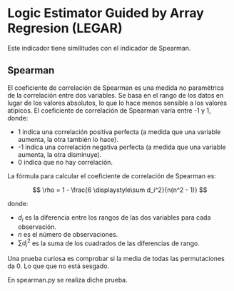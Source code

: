 # Logic Estimator Guided by Array Regresion (LEGAR)

Este indicador tiene similitudes con el indicador de Spearman.

## Spearman

El coeficiente de correlación de Spearman es una medida no paramétrica de la correlación entre dos variables. Se basa en el rango de los datos en lugar de los valores absolutos, lo que lo hace menos sensible a los valores atípicos.
El coeficiente de correlación de Spearman varía entre -1 y 1, donde:
- 1 indica una correlación positiva perfecta (a medida que una variable aumenta, la otra también lo hace).
- -1 indica una correlación negativa perfecta (a medida que una variable aumenta, la otra disminuye).
- 0 indica que no hay correlación.

La fórmula para calcular el coeficiente de correlación de Spearman es:

$$
\rho = 1 - \frac{6 \displaystyle\sum d_i^2}{n(n^2 - 1)}
$$

donde:
- $d_i$ es la diferencia entre los rangos de las dos variables para cada observación.
- $n$ es el número de observaciones.
- $\sum d_i^2$ es la suma de los cuadrados de las diferencias de rango.

Una prueba curiosa es comprobar si la media de todas las permutaciones da 0. Lo que que no está sesgado. 

En spearman.py se realiza diche prueba. 
